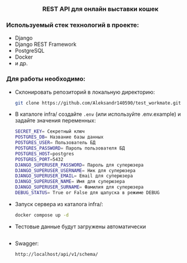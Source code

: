  <h3 align="center">REST API для онлайн выставки кошек</h3>


### Используемый стек технологий в проекте:
* Django
* Django REST Framework
* PostgreSQL
* Docker
* и др.

### Для работы необходимо:
* Склонировать репозиторий в локальную директорию:
  ```sh
  git clone https://github.com/Aleksandr140590/test_workmate.git
  ```
* В каталоге infra/ создайте ```.env``` (или используйте .env.example) и задайте значения переменных:
    ```sh
  SECRET_KEY= Секретный ключ
  POSTGRES_DB= Название базы данных
  POSTGRES_USER= Пользователь БД
  POSTGRES_PASSWORD= Пароль пользователя БД
  POSTGRES_HOST=postgres
  POSTGRES_PORT=5432
  DJANGO_SUPERUSER_PASSWORD= Пароль для суперюзера
  DJANGO_SUPERUSER_USERNAME= Ник для суперюзера
  DJANGO_SUPERUSER_EMAIL= Email для суперюзера
  DJANGO_SUPERUSER_NAME= Имя для суперюзера
  DJANGO_SUPERUSER_SURNAME= Фамилия для суперюзера
  DEBUG_STATUS= True or False для щапуска в режиме DEBUG
    ```
* Запуск сервера из каталога infra/:
    ```sh
    docker compose up -d
    ```
* Тестовые данные будут загружены автоматически
    ```
* Swagger:
  ```
  http://localhost/api/v1/schema/
  ```
